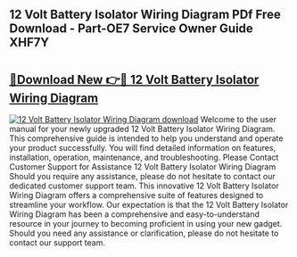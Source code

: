## 12 Volt Battery Isolator Wiring Diagram PDf Free Download - Part-OE7 Service Owner Guide XHF7Y

# <h2><a href="http://dfj9ba.blite.top/?on=12+Volt+Battery+Isolator+Wiring+Diagram">🔗Download New 👉🔴 12 Volt Battery Isolator Wiring Diagram</a></h2>

[![12 Volt Battery Isolator Wiring Diagram download](https://i.imgur.com/lujVjoI.png)](http://dfj9ba.blite.top/?on=12+Volt+Battery+Isolator+Wiring+Diagram)
Welcome to the user manual for your newly upgraded 12 Volt Battery Isolator Wiring Diagram. This comprehensive guide is intended to help you understand and operate your product successfully. You will find detailed information on features, installation, operation, maintenance, and troubleshooting. Please Contact Customer Support for Assistance 12 Volt Battery Isolator Wiring Diagram Should you require any assistance, please do not hesitate to contact our dedicated customer support team. This innovative 12 Volt Battery Isolator Wiring Diagram offers a comprehensive suite of features designed to streamline your workflow. Our expectation is that the 12 Volt Battery Isolator Wiring Diagram has been a comprehensive and easy-to-understand resource in your journey to becoming proficient in using your new gadget. Should you need any assistance or clarification, please do not hesitate to contact our support team.
